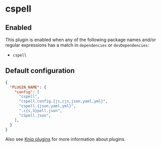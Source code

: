 # cspell

## Enabled

This plugin is enabled when any of the following package names and/or regular expressions has a match in `dependencies`
or `devDependencies`:

- `cspell`

## Default configuration

```json
{
  "PLUGIN_NAME": {
    "config": [
      "cspell",
      "cspell.config.{js,cjs,json,yaml,yml}",
      "cspell.{json,yaml,yml}",
      ".c{s,S}pell.json",
      "cSpell.json",
    ],
  }
}
```

Also see [Knip plugins][1] for more information about plugins.

[1]: https://github.com/webpro/knip/blob/main/README.md#plugins
